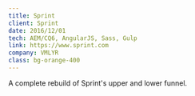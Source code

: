 ```yaml
---
title: Sprint
client: Sprint
date: 2016/12/01
tech: AEM/CQ6, AngularJS, Sass, Gulp
link: https://www.sprint.com
company: VMLYR
class: bg-orange-400
---
```


A complete rebuild of Sprint's upper and lower funnel.
